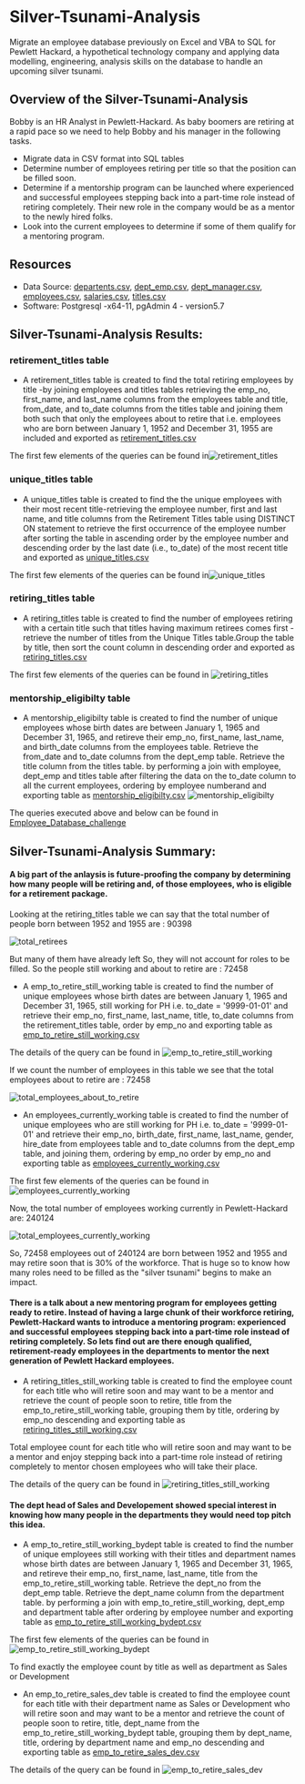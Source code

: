 # Silver-Tsunami-Analysis
Migrate an employee database previously on Excel and VBA to SQL for Pewlett Hackard, a hypothetical technology company and applying data  modelling, engineering, analysis skills on the database to handle an upcoming silver tsunami.

## Overview of the Silver-Tsunami-Analysis
Bobby is an HR Analyst in Pewlett-Hackard. As baby boomers are retiring at a rapid pace so we need to help Bobby and his manager in the following tasks.
* Migrate data in CSV format into SQL tables
* Determine number of employees retiring per title so that the position can be filled soon.
* Determine if a mentorship program can be launched where experienced and successful employees stepping back into a part-time role instead of retiring completely. Their new role in the company would be as a mentor to the newly hired folks. 
* Look into the current employees to determine if some of them qualify for a mentoring program.

## Resources
* Data Source: [departents.csv](https://github.com/sucharita1/Pewlett-Hackard-Analysis/blob/d9058c288f1e4e441e1b0147c8bf9894291c553e/Data/departments.csv), [dept_emp.csv](https://github.com/sucharita1/Pewlett-Hackard-Analysis/blob/d9058c288f1e4e441e1b0147c8bf9894291c553e/Data/dept_emp.csv), [dept_manager.csv](https://github.com/sucharita1/Pewlett-Hackard-Analysis/blob/d9058c288f1e4e441e1b0147c8bf9894291c553e/Data/dept_manager.csv), [employees.csv](https://github.com/sucharita1/Pewlett-Hackard-Analysis/blob/d9058c288f1e4e441e1b0147c8bf9894291c553e/Data/employees.csv), [salaries.csv](https://github.com/sucharita1/Pewlett-Hackard-Analysis/blob/d9058c288f1e4e441e1b0147c8bf9894291c553e/Data/salaries.csv), [titles.csv](https://github.com/sucharita1/Pewlett-Hackard-Analysis/blob/d9058c288f1e4e441e1b0147c8bf9894291c553e/Data/titles.csv)
* Software: Postgresql -x64-11, pgAdmin 4 - version5.7

## Silver-Tsunami-Analysis Results:
### retirement_titles table 
* A retirement_titles table is created to find the total retiring employees by title -by joining employees and titles tables retrieving  the emp_no, first_name, and last_name columns from the employees table and title, from_date, and to_date columns from the titles table and joining them both such that only the employees about to retire that i.e. employees who are born between January 1, 1952 and December 31, 1955 are included and exported as [retirement_titles.csv](https://github.com/sucharita1/Pewlett-Hackard-Analysis/blob/d9058c288f1e4e441e1b0147c8bf9894291c553e/Data/retirement_titles.csv)

The first few elements of the queries can be found in![retirement_titles](https://github.com/sucharita1/Pewlett-Hackard-Analysis/blob/d9058c288f1e4e441e1b0147c8bf9894291c553e/Data/retirement_titles.png?raw=true)

### unique_titles table 
* A unique_titles table is created to find the the unique employees with their most recent title-retrieving the employee number, first and last name, and title columns from the Retirement Titles table using  DISTINCT ON statement to retrieve the first occurrence of the employee number after sorting the table in ascending  order by the employee number and descending order by the last date (i.e., to_date) of the most recent title and exported as [unique_titles.csv](https://github.com/sucharita1/Pewlett-Hackard-Analysis/blob/d9058c288f1e4e441e1b0147c8bf9894291c553e/Data/unique_titles.csv) 

The first few elements of the queries can be found in![unique_titles](https://github.com/sucharita1/Pewlett-Hackard-Analysis/blob/d9058c288f1e4e441e1b0147c8bf9894291c553e/Data/unique_titles.png?raw=true)

### retiring_titles table
* A retiring_titles table is created to find the number of employees retiring with a certain title such that titles having maximum retirees comes first - retrieve the number of titles from the Unique Titles table.Group the table by title, then sort the count column in descending order and exported as [retiring_titles.csv](https://github.com/sucharita1/Pewlett-Hackard-Analysis/blob/d9058c288f1e4e441e1b0147c8bf9894291c553e/Data/retiring_titles.csv)

The first few elements of the queries can be found in 
![retiring_titles](https://github.com/sucharita1/Pewlett-Hackard-Analysis/blob/d9058c288f1e4e441e1b0147c8bf9894291c553e/Data/retiring_titles.png?raw=true)

### mentorship_eligibilty table
* A mentorship_eligibilty table is created to find the number of unique employees whose birth dates are between January 1, 1965 and December 31, 1965, and retireve their emp_no, first_name, last_name, and birth_date columns from the employees table. Retrieve the from_date and to_date columns from the dept_emp table. Retrieve the title column from the titles table.
by performing a join with employee, dept_emp and titles table after filtering the data on the to_date column to all the current employees, ordering by employee numberand and exporting table as [mentorship_eligibilty.csv](https://github.com/sucharita1/Pewlett-Hackard-Analysis/blob/d9058c288f1e4e441e1b0147c8bf9894291c553e/Data/mentorship_eligibility.csv) 
![mentorship_eligibilty](https://github.com/sucharita1/Pewlett-Hackard-Analysis/blob/d9058c288f1e4e441e1b0147c8bf9894291c553e/Data/mentorship_eligibilty.png?raw=true)

The queries executed above and below can be found in [Employee_Database_challenge](https://github.com/sucharita1/Pewlett-Hackard-Analysis/blob/d9058c288f1e4e441e1b0147c8bf9894291c553e/Queries/Employee_Database_challenge.sql)

## Silver-Tsunami-Analysis Summary:
#### A big part of the anlaysis is future-proofing the company by determining how many people will be retiring and, of those employees, who is eligible for a retirement package. 

Looking at the retiring_titles table we can say that the total number of people born between 1952 and 1955 are : 90398 

![total_retirees](https://github.com/sucharita1/Pewlett-Hackard-Analysis/blob/d9058c288f1e4e441e1b0147c8bf9894291c553e/Data/total_retirees.png?raw=true)

But many of them have already left So, they will not account for roles to be filled. So the people still working and about to retire are : 72458

* A emp_to_retire_still_working table is created to find the number of unique employees whose birth dates are between January 1, 1965 and December 31, 1965, still working for PH i.e. to_date = '9999-01-01' and retrieve their emp_no, first_name, last_name, title, to_date columns from the retirement_titles table, order by emp_no and exporting table as [emp_to_retire_still_working.csv](https://github.com/sucharita1/Pewlett-Hackard-Analysis/blob/d9058c288f1e4e441e1b0147c8bf9894291c553e/Data/emp_to_retire_still_working.csv) 

The details of the query can be found in ![emp_to_retire_still_working](https://github.com/sucharita1/Pewlett-Hackard-Analysis/blob/d9058c288f1e4e441e1b0147c8bf9894291c553e/Data/emp_to_retire_still_working.png?raw=true)

If we count the number of employees in this table we see that the total employees about to retire are : 72458

![total_employees_about_to_retire](https://github.com/sucharita1/Pewlett-Hackard-Analysis/blob/d9058c288f1e4e441e1b0147c8bf9894291c553e/Data/total_employees_about_to_retire.png?raw=true)


* An employees_currently_working table is created to find the number of unique employees who are still working for PH i.e. to_date = '9999-01-01' and retrieve their emp_no, birth_date, first_name, last_name, gender, hire_date from employees table and to_date columns from the dept_emp table, and joining them, ordering by emp_no order by emp_no and exporting table as [employees_currently_working.csv](https://github.com/sucharita1/Pewlett-Hackard-Analysis/blob/d9058c288f1e4e441e1b0147c8bf9894291c553e/Data/employees_currently_working.csv) 

The first few elements of the queries can be found in ![employees_currently_working](https://github.com/sucharita1/Pewlett-Hackard-Analysis/blob/d9058c288f1e4e441e1b0147c8bf9894291c553e/Data/employees_currently_working.png?raw=true)

Now, the total number of employees working currently in Pewlett-Hackard are: 240124

![total_employees_currently_working](https://github.com/sucharita1/Pewlett-Hackard-Analysis/blob/d9058c288f1e4e441e1b0147c8bf9894291c553e/Data/total_employees_currently_working.png?raw=true)


So, 72458 employees out of 240124 are born between 1952 and 1955 and may retire soon that is 30% of the workforce. That is huge so to know how many roles need to be filled as the "silver tsunami" begins to make an impact. 

#### There is a talk about  a new mentoring program for employees getting ready to retire.  Instead of having a large chunk of their workforce retiring, Pewlett-Hackard wants to introduce a mentoring program: experienced and successful employees stepping back into a part-time role instead of retiring completely. So lets find out are there enough qualified, retirement-ready employees in the departments to mentor the next generation of Pewlett Hackard employees.

* A retiring_titles_still_working table is created to find the  employee count for each title who will retire soon and may want to be a mentor and retrieve the count of people soon to retire, title from the emp_to_retire_still_working table, grouping them by title, ordering by emp_no descending and exporting table as [retiring_titles_still_working.csv](https://github.com/sucharita1/Pewlett-Hackard-Analysis/blob/d9058c288f1e4e441e1b0147c8bf9894291c553e/Data/retiring_titles_still_working.csv) 

Total employee count for each title who will retire soon and may want to be a mentor and enjoy stepping back into a part-time role instead of retiring completely to mentor chosen employees who will take their place.

The details of the query can be found in ![retiring_titles_still_working](https://github.com/sucharita1/Pewlett-Hackard-Analysis/blob/d9058c288f1e4e441e1b0147c8bf9894291c553e/Data/retiring_titles_still_working.png?raw=true)

#### The dept head of Sales and Developement showed special interest in knowing how many people in the departments they would need top pitch this idea.

* A emp_to_retire_still_working_bydept table is created to find the number of unique employees still working  with their titles and department names whose birth dates are between January 1, 1965 and December 31, 1965, and retireve their emp_no, first_name, last_name, title from the emp_to_retire_still_working table. Retrieve the dept_no from the dept_emp table. Retrieve the dept_name column from the department table.
by performing a join with emp_to_retire_still_working, dept_emp and department table after ordering by employee number and exporting table as [emp_to_retire_still_working_bydept.csv](https://github.com/sucharita1/Pewlett-Hackard-Analysis/blob/d9058c288f1e4e441e1b0147c8bf9894291c553e/Data/emp_to_retire_still_working_bydept.csv) 

The first few elements of the queries can be found in ![emp_to_retire_still_working_bydept](https://github.com/sucharita1/Pewlett-Hackard-Analysis/blob/d9058c288f1e4e441e1b0147c8bf9894291c553e/Data/emp_to_retire_still_working_bydept.png?raw=true)

To find exactly the employee count by title as well as department as Sales or Development
* An emp_to_retire_sales_dev table is created to find the  employee count for each title with their department name as Sales or Development who will retire soon and may want to be a mentor and retrieve the count of people soon to retire, title, dept_name from the emp_to_retire_still_working_bydept table, grouping them by dept_name, title, ordering by department name and emp_no descending and exporting table as [emp_to_retire_sales_dev.csv](https://github.com/sucharita1/Pewlett-Hackard-Analysis/blob/d9058c288f1e4e441e1b0147c8bf9894291c553e/Data/emp_to_retire_sales_dev.csv) 


The details of the query can be found in ![emp_to_retire_sales_dev](https://github.com/sucharita1/Pewlett-Hackard-Analysis/blob/d9058c288f1e4e441e1b0147c8bf9894291c553e/Data/emp_to_retire_sales_dev.png?raw=true)







